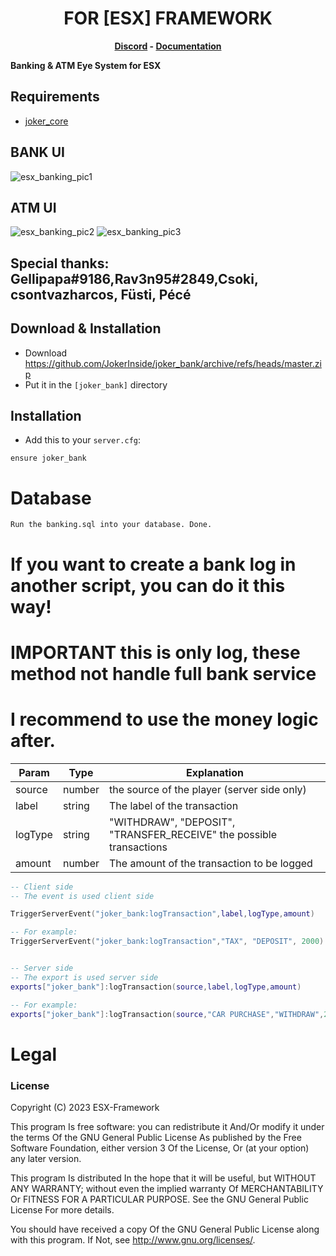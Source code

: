 <h1 align='center'>FOR [ESX] FRAMEWORK</a></h1><p align='center'><b><a href='https://dsc.gg/SSTT'>Discord</a> - <a href='https://documentation.esx-framework.org/legacy/installation'>Documentation</a></b></h5>

<b>Banking & ATM Eye System for ESX</b>

## Requirements
- [joker_core](https://github.com/JokerInside/joker_core)

## BANK UI
![esx_banking_pic1](https://user-images.githubusercontent.com/22717950/189738189-375101ac-c86b-4ce8-8df3-19d740c3809c.png)
## ATM UI
![esx_banking_pic2](https://user-images.githubusercontent.com/22717950/189738199-a325092b-5f1d-4c7f-8950-d660d053ed0f.png)
![esx_banking_pic3](https://user-images.githubusercontent.com/22717950/189738210-7af2c7d5-7fa1-4f70-8460-743ee9258f88.png)


## Special thanks: Gellipapa#9186,Rav3n95#2849,Csoki, csontvazharcos, Füsti, Pécé

## Download & Installation

- Download https://github.com/JokerInside/joker_bank/archive/refs/heads/master.zip
- Put it in the `[joker_bank]` directory

## Installation
- Add this to your `server.cfg`:

```
ensure joker_bank
```

# Database
```
Run the banking.sql into your database. Done.
```

# If you want to create a bank log in another script, you can do it this way!
# IMPORTANT this is only log, these method not handle full bank service
# I recommend to use the money logic after.

|Param |Type |Explanation|
|-----|--------|--------|
|source|number   | the source of the player (server side only)   |
|label  |string     |The label of the transaction |
|logType  |string     | "WITHDRAW", "DEPOSIT", "TRANSFER_RECEIVE" the possible transactions|
|amount  |number     |The amount of the transaction to be logged|


```lua
-- Client side
-- The event is used client side

TriggerServerEvent("joker_bank:logTransaction",label,logType,amount)

-- For example:
TriggerServerEvent("joker_bank:logTransaction","TAX", "DEPOSIT", 2000)


-- Server side
-- The export is used server side
exports["joker_bank"]:logTransaction(source,label,logType,amount)

-- For example:
exports["joker_bank"]:logTransaction(source,"CAR PURCHASE","WITHDRAW",200)
```

# Legal
### License

Copyright (C) 2023 ESX-Framework

This program Is free software: you can redistribute it And/Or modify it under the terms Of the GNU General Public License As published by the Free Software Foundation, either version 3 Of the License, Or (at your option) any later version.

This program Is distributed In the hope that it will be useful, but WITHOUT ANY WARRANTY; without even the implied warranty Of MERCHANTABILITY Or FITNESS FOR A PARTICULAR PURPOSE. See the GNU General Public License For more details.

You should have received a copy Of the GNU General Public License along with this program. If Not, see http://www.gnu.org/licenses/.
